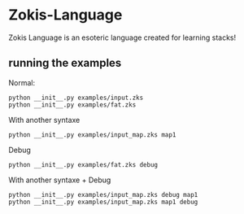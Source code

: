 Zokis-Language
==============

Zokis Language is an esoteric language created for learning stacks!


running the examples
--------------------

Normal:
```
python __init__.py examples/input.zks
python __init__.py examples/fat.zks
```

With another syntaxe
```
python __init__.py examples/input_map.zks map1
```

Debug
```
python __init__.py examples/fat.zks debug
```

With another syntaxe + Debug
```
python __init__.py examples/input_map.zks debug map1
python __init__.py examples/input_map.zks map1 debug
```